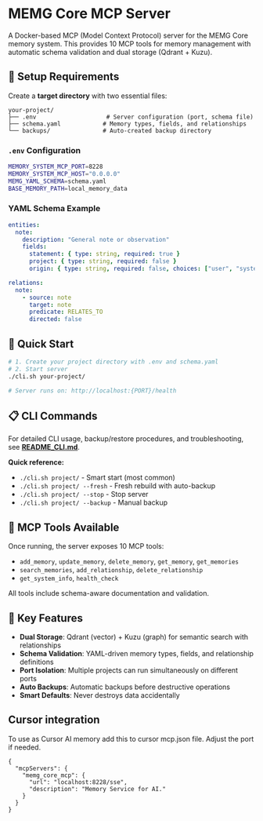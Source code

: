 # MEMG Core MCP Server

A Docker-based MCP (Model Context Protocol) server for the MEMG Core memory system. This provides 10 MCP tools for memory management with automatic schema validation and dual storage (Qdrant + Kuzu).

## 📁 **Setup Requirements**

Create a **target directory** with two essential files:

```
your-project/
├── .env                    # Server configuration (port, schema file)
├── schema.yaml            # Memory types, fields, and relationships
└── backups/               # Auto-created backup directory
```

### **`.env` Configuration**
```bash
MEMORY_SYSTEM_MCP_PORT=8228
MEMORY_SYSTEM_MCP_HOST="0.0.0.0"
MEMG_YAML_SCHEMA=schema.yaml
BASE_MEMORY_PATH=local_memory_data
```

### **YAML Schema Example**
```yaml
entities:
  note:
    description: "General note or observation"
    fields:
      statement: { type: string, required: true }
      project: { type: string, required: false }
      origin: { type: string, required: false, choices: ["user", "system"] }

relations:
  note:
    - source: note
      target: note
      predicate: RELATES_TO
      directed: false
```

## 🚀 **Quick Start**

```bash
# 1. Create your project directory with .env and schema.yaml
# 2. Start server
./cli.sh your-project/

# Server runs on: http://localhost:{PORT}/health
```

## 📋 **CLI Commands**

For detailed CLI usage, backup/restore procedures, and troubleshooting, see **[README_CLI.md](README_CLI.md)**.

**Quick reference:**
- `./cli.sh project/` - Smart start (most common)
- `./cli.sh project/ --fresh` - Fresh rebuild with auto-backup
- `./cli.sh project/ --stop` - Stop server
- `./cli.sh project/ --backup` - Manual backup

## 🔧 **MCP Tools Available**

Once running, the server exposes 10 MCP tools:
- `add_memory`, `update_memory`, `delete_memory`, `get_memory`, `get_memories`
- `search_memories`, `add_relationship`, `delete_relationship`
- `get_system_info`, `health_check`

All tools include schema-aware documentation and validation.

## 📝 **Key Features**

- **Dual Storage**: Qdrant (vector) + Kuzu (graph) for semantic search with relationships
- **Schema Validation**: YAML-driven memory types, fields, and relationship definitions
- **Port Isolation**: Multiple projects can run simultaneously on different ports
- **Auto Backups**: Automatic backups before destructive operations
- **Smart Defaults**: Never destroys data accidentally


## Cursor integration
To use as Cursor AI memory add this to cursor mcp.json file. Adjust the port if needed.
```
{
  "mcpServers": {
    "memg_core_mcp": {
      "url": "localhost:8228/sse",
      "description": "Memory Service for AI."
    }
  }
}
```
